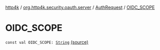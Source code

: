 [http4k](../../index.md) / [org.http4k.security.oauth.server](../index.md) / [AuthRequest](index.md) / [OIDC_SCOPE](./-o-i-d-c_-s-c-o-p-e.md)

# OIDC_SCOPE

`const val OIDC_SCOPE: `[`String`](https://kotlinlang.org/api/latest/jvm/stdlib/kotlin/-string/index.html) [(source)](https://github.com/http4k/http4k/blob/master/http4k-security-oauth/src/main/kotlin/org/http4k/security/oauth/server/AuthRequest.kt#L23)